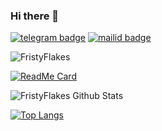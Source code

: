 ### Hi there 👋
[![telegram badge](https://img.shields.io/badge/@FristyFlakes-30302f?style=for-the-badge&logo=telegram)](https://t.me/FlakesWRLD)
[![mailid badge](https://img.shields.io/badge/FristyFlakes-30302f?style=for-the-badge&logo=gmail)](https:mailto:friztyflakez@gmail.com)
<p align="left"> <img src="https://komarev.com/ghpvc/?username=FristyFlakes&label=Profile%20Views&color=orange&style=flat-square" alt="FristyFlakes" /> </p>

[![ReadMe Card](https://githubreadmestats.fristyflakes.vercel.app/api/pin/?username=anuraghazra&theme=great-gatsby&repo=github-readme-stats)](https://github.com/FristyFlakes/github-readme-stat)

![FristyFlakes Github Stats](https://githubreadmestats.fristyflakes.vercel.app/api?username=FristyFlakes&theme=great-gatsby&show_icons=true)

[![Top Langs](https://githubreadmestats.fristyfla.vercel.app/api/top-langs/?username=FristyFlakes&layout=compact&theme=great-gatsby)](https://github.com/FristyFlakes/github-readme-stats)

